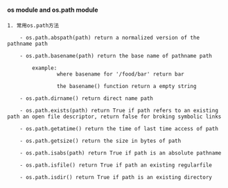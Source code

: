 #### os module and os.path module


>>>

    1. 常用os.path方法

        - os.path.abspath(path) return a normalized version of the pathname path

        - os.path.basename(path) return the base name of pathname path

            example:
                    where basename for '/food/bar' return bar

                    the basename() function return a empty string

        - os.path.dirname() return direct name path

        - os.path.exists(path) return True if path refers to an existing path an open file descriptor, return false for broking symbolic links

        - os.path.getatime() return the time of last time access of path

        - os.path.getsize() return the size in bytes of path

        - os.path.isabs(path) return True if path is an absolute pathname

        - os.path.isfile() return True if path an existing regularfile

        - os.path.isdir() return True if path is an existing directory